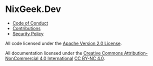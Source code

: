 # NixGeek.Dev

- [Code of Conduct](CODE_OF_CONDUCT.md)
- [Contributions](CONTRIBUTING.md)
- [Security Policy](SECURITY.md)

All code licensed under the [Apache Version 2.0 License](ApacheLicenseVersion2).

All documentation licensed under the [Creative Commons Attribution-NonCommercial 4.0 International](AttributionNonCommercialInternational4) [CC BY-NC 4.0](https://creativecommons.org/licenses/by-nc/4.0/legalcode.en).
